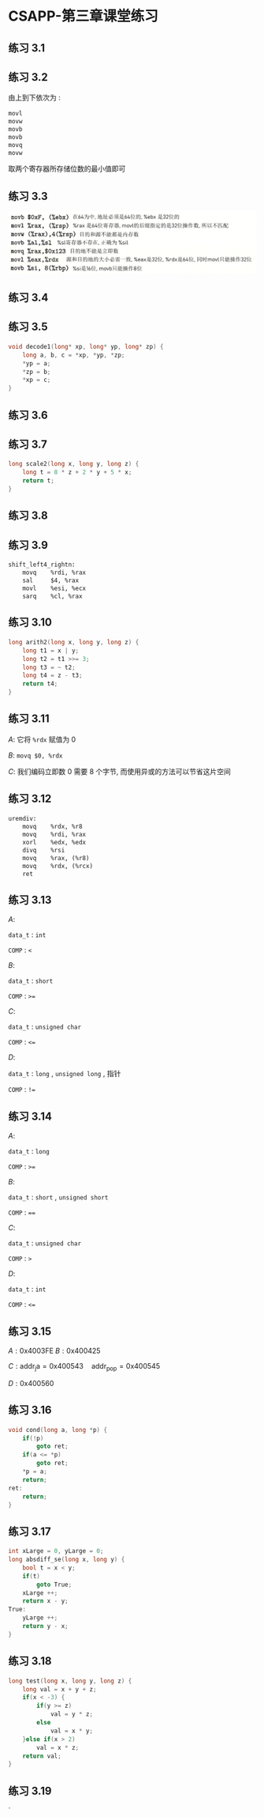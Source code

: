 # CSAPP-第三章课堂练习

## 练习 3.1



## 练习 3.2

由上到下依次为 : 

```
movl
movw
movb
movb
movq
movw
```

取两个寄存器所存储位数的最小值即可



## 练习 3.3

<img src="img/3.3.png" alt="3.3" style="zoom:80%;" />



## 练习 3.4



## 练习 3.5

```c
void decode1(long* xp, long* yp, long* zp) {
    long a, b, c = *xp, *yp, *zp;
    *yp = a;
    *zp = b;
    *xp = c;
}
```



## 练习 3.6



## 练习 3.7

```c
long scale2(long x, long y, long z) {
    long t = 8 * z + 2 * y + 5 * x;
    return t;
}
```



## 练习 3.8



## 练习 3.9

```assembly
shift_left4_rightn:
	movq	%rdi, %rax
	sal		$4, %rax
	movl	%esi, %ecx
	sarq	%cl, %rax
```



## 练习 3.10

```c
long arith2(long x, long y, long z) {
    long t1 = x | y;
    long t2 = t1 >>= 3;
    long t3 = ~ t2;
    long t4 = z - t3;
    return t4;
}
```



## 练习 3.11

$A :$ 它将 `%rdx` 赋值为 $0$

$B :$ `movq $0, %rdx`

$C :$ 我们编码立即数 $0$ 需要 $8$ 个字节, 而使用异或的方法可以节省这片空间



## 练习 3.12

```assembly
uremdiv:
	movq 	%rdx, %r8
	movq 	%rdi, %rax
	xorl	%edx, %edx
	divq	%rsi
	movq	%rax, (%r8)
	movq	%rdx, (%rcx)
	ret
```



## 练习 3.13

$A :$ 

`data_t` : 	`int` 

`COMP` : 		`<`

$B :$

`data_t` : 	`short`

`COMP` : 		`>=`

$C :$

`data_t` : 	`unsigned char`

`COMP` : 		`<=`

$D :$

`data_t` : 	`long` , `unsigned long` , 指针

`COMP` : 		`!=`



## 练习 3.14

$A :$ 

`data_t` : 	`long` 

`COMP` : 		`>=`

$B :$

`data_t` : 	`short` , `unsigned short`

`COMP` : 		`==`

$C :$

`data_t` : 	`unsigned char`

`COMP` : 		`>`

$D :$

`data_t` : 	`int` 

`COMP` : 		`<=`



## 练习 3.15

$A : \mathrm{0x40 03FE}$ 	$B : \mathrm{0x40 0425}$	

$C: \mathrm{addr_ja = 0x400543\quad addr_{pop} = 0x400545}$	

$D : \mathrm{0x40 0560}$



## 练习 3.16

```c
void cond(long a, long *p) {
    if(!p)
        goto ret;
    if(a <= *p)
        goto ret;
    *p = a;
    return;
ret:
    return;
}
```



## 练习 3.17

```c
int xLarge = 0, yLarge = 0;
long absdiff_se(long x, long y) {
    bool t = x < y;
    if(t)
        goto True;
    xLarge ++;
    return x - y;
True:
    yLarge ++;
    return y - x;
}
```



## 练习 3.18

```c
long test(long x, long y, long z) {
    long val = x + y + z;
    if(x < -3) {
        if(y >= z) 
            val = y * z;
        else 
            val = x * y;
    }else if(x > 2)
        val = x * z;
    return val;
}
```



## 练习 3.19

`